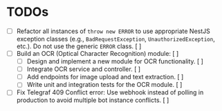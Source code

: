 # TODOs

- [ ] Refactor all instances of `throw new ERROR` to use appropriate NestJS exception classes (e.g., `BadRequestException`, `UnauthorizedException`, etc.). Do not use the generic `ERROR` class. [ ]
- [ ] Build an OCR (Optical Character Recognition) module: [ ]
  - [ ] Design and implement a new module for OCR functionality. [ ]
  - [ ] Integrate OCR service and controller. [ ]
  - [ ] Add endpoints for image upload and text extraction. [ ]
  - [ ] Write unit and integration tests for the OCR module. [ ]
- [ ] Fix Telegraf 409 Conflict error: Use webhook instead of polling in production to avoid multiple bot instance conflicts. [ ]

